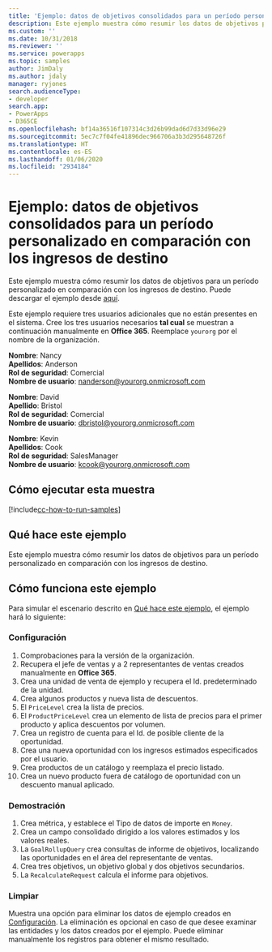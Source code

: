 ```yaml
---
title: 'Ejemplo: datos de objetivos consolidados para un período personalizado en comparación con los ingresos de destino (Common Data Service) | Microsoft Docs'
description: Este ejemplo muestra cómo resumir los datos de objetivos para un período personalizado en comparación con los ingresos de destino.
ms.custom: ''
ms.date: 10/31/2018
ms.reviewer: ''
ms.service: powerapps
ms.topic: samples
author: JimDaly
ms.author: jdaly
manager: ryjones
search.audienceType:
- developer
search.app:
- PowerApps
- D365CE
ms.openlocfilehash: bf14a36516f107314c3d26b99dad6d7d33d96e29
ms.sourcegitcommit: 5ec7c7f04fe41896dec966706a3b3d295648726f
ms.translationtype: HT
ms.contentlocale: es-ES
ms.lasthandoff: 01/06/2020
ms.locfileid: "2934184"
---
```

# <a name="sample-rollup-goal-data-for-a-custom-period-against-the-target-revenue"></a>Ejemplo: datos de objetivos consolidados para un período personalizado en comparación con los ingresos de destino

<!-- https://docs.microsoft.com/dynamics365/customer-engagement/developer/sample-rollup-goal-data-custom-period-target-revenue -->

Este ejemplo muestra cómo resumir los datos de objetivos para un período personalizado en comparación con los ingresos de destino. Puede descargar el ejemplo desde [aquí](https://github.com/Microsoft/PowerApps-Samples/tree/master/cds/orgsvc/C%23/RollupGoalData).

Este ejemplo requiere tres usuarios adicionales que no están presentes en el sistema. Cree los tres usuarios necesarios **tal cual** se muestran a continuación manualmente en **Office 365**. Reemplace `yourorg` por el nombre de la organización.

**Nombre**: Nancy<br/>
**Apellidos**: Anderson<br/>
**Rol de seguridad**: Comercial<br/>
**Nombre de usuario**: nanderson@yourorg.onmicrosoft.com<br/>

**Nombre**: David<br/>
**Apellido**: Bristol<br/>
**Rol de seguridad**: Comercial<br/>
**Nombre de usuario**: dbristol@yourorg.onmicrosoft.com<br/>

**Nombre**: Kevin<br/>
**Apellidos**: Cook<br/>
**Rol de seguridad**: SalesManager<br/>
**Nombre de usuario**: kcook@yourorg.onmicrosoft.com<br/>

## <a name="how-to-run-this-sample"></a>Cómo ejecutar esta muestra

[!include[cc-how-to-run-samples](../../includes/cc-how-to-run-samples.md)]

## <a name="what-this-sample-does"></a>Qué hace este ejemplo

Este ejemplo muestra cómo resumir los datos de objetivos para un período personalizado en comparación con los ingresos de destino.

## <a name="how-this-sample-works"></a>Cómo funciona este ejemplo

Para simular el escenario descrito en [Qué hace este ejemplo](#what-this-sample-does), el ejemplo hará lo siguiente:

### <a name="setup"></a>Configuración

1. Comprobaciones para la versión de la organización.
2. Recupera el jefe de ventas y a 2 representantes de ventas creados manualmente en **Office 365**.
3. Crea una unidad de venta de ejemplo y recupera el Id. predeterminado de la unidad. 
4. Crea algunos productos y nueva lista de descuentos.
5. El `PriceLevel` crea la lista de precios.
6. El `ProductPriceLevel` crea un elemento de lista de precios para el primer producto y aplica descuentos por volumen.
7. Crea un registro de cuenta para el Id. de posible cliente de la oportunidad.
8. Crea una nueva oportunidad con los ingresos estimados especificados por el usuario.
9. Crea productos de un catálogo y reemplaza el precio listado.
10. Crea un nuevo producto fuera de catálogo de oportunidad con un descuento manual aplicado.

### <a name="demonstrate"></a>Demostración

1. Crea métrica, y establece el Tipo de datos de importe en `Money`.
2. Crea un campo consolidado dirigido a los valores estimados y los valores reales.
3. La `GoalRollupQuery` crea consultas de informe de objetivos, localizando las oportunidades en el área del representante de ventas. 
4. Crea tres objetivos, un objetivo global y dos objetivos secundarios.
5. La `RecalculateRequest` calcula el informe para objetivos. 

### <a name="clean-up"></a>Limpiar

Muestra una opción para eliminar los datos de ejemplo creados en [Configuración](#setup). La eliminación es opcional en caso de que desee examinar las entidades y los datos creados por el ejemplo. Puede eliminar manualmente los registros para obtener el mismo resultado.
